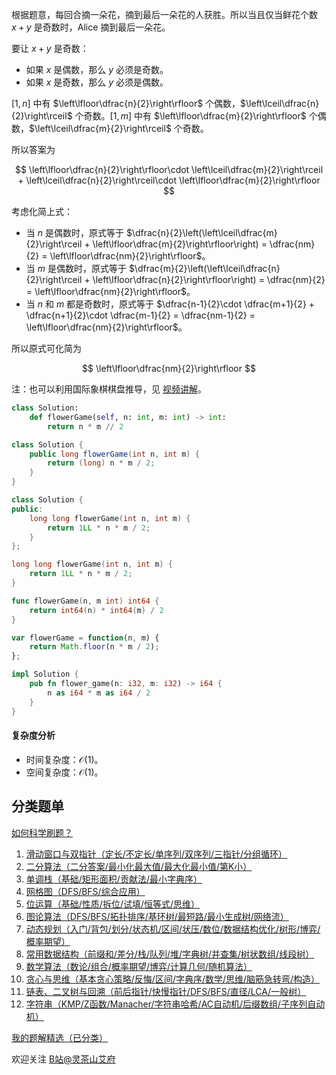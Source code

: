 根据题意，每回合摘一朵花，摘到最后一朵花的人获胜。所以当且仅当鲜花个数 $x+y$ 是奇数时，Alice 摘到最后一朵花。

要让 $x+y$ 是奇数：

- 如果 $x$ 是偶数，那么 $y$ 必须是奇数。
- 如果 $x$ 是奇数，那么 $y$ 必须是偶数。

$[1,n]$ 中有 $\left\lfloor\dfrac{n}{2}\right\rfloor$ 个偶数，$\left\lceil\dfrac{n}{2}\right\rceil$ 个奇数。$[1,m]$ 中有 $\left\lfloor\dfrac{m}{2}\right\rfloor$ 个偶数，$\left\lceil\dfrac{m}{2}\right\rceil$ 个奇数。

所以答案为

$$
\left\lfloor\dfrac{n}{2}\right\rfloor\cdot \left\lceil\dfrac{m}{2}\right\rceil + \left\lceil\dfrac{n}{2}\right\rceil\cdot \left\lfloor\dfrac{m}{2}\right\rfloor
$$

考虑化简上式：

- 当 $n$ 是偶数时，原式等于 $\dfrac{n}{2}\left(\left\lceil\dfrac{m}{2}\right\rceil + \left\lfloor\dfrac{m}{2}\right\rfloor\right) = \dfrac{nm}{2} = \left\lfloor\dfrac{nm}{2}\right\rfloor$。
- 当 $m$ 是偶数时，原式等于 $\dfrac{m}{2}\left(\left\lceil\dfrac{n}{2}\right\rceil + \left\lfloor\dfrac{n}{2}\right\rfloor\right) = \dfrac{nm}{2} = \left\lfloor\dfrac{nm}{2}\right\rfloor$。
- 当 $n$ 和 $m$ 都是奇数时，原式等于 $\dfrac{n-1}{2}\cdot \dfrac{m+1}{2} + \dfrac{n+1}{2}\cdot \dfrac{m-1}{2} = \dfrac{nm-1}{2} = \left\lfloor\dfrac{nm}{2}\right\rfloor$。

所以原式可化简为

$$
\left\lfloor\dfrac{nm}{2}\right\rfloor
$$

注：也可以利用国际象棋棋盘推导，见 [视频讲解](https://www.bilibili.com/video/BV1we411J7Y8/)。

```py [sol-Python3]
class Solution:
    def flowerGame(self, n: int, m: int) -> int:
        return n * m // 2
```

```java [sol-Java]
class Solution {
    public long flowerGame(int n, int m) {
        return (long) n * m / 2;
    }
}
```

```cpp [sol-C++]
class Solution {
public:
    long long flowerGame(int n, int m) {
        return 1LL * n * m / 2;
    }
};
```

```c [sol-C]
long long flowerGame(int n, int m) {
    return 1LL * n * m / 2;
}
```

```go [sol-Go]
func flowerGame(n, m int) int64 {
	return int64(n) * int64(m) / 2
}
```

```js [sol-JavaScript]
var flowerGame = function(n, m) {
    return Math.floor(n * m / 2);
};
```

```rust [sol-Rust]
impl Solution {
    pub fn flower_game(n: i32, m: i32) -> i64 {
        n as i64 * m as i64 / 2
    }
}
```

#### 复杂度分析

- 时间复杂度：$\mathcal{O}(1)$。
- 空间复杂度：$\mathcal{O}(1)$。

## 分类题单

[如何科学刷题？](https://leetcode.cn/circle/discuss/RvFUtj/)

1. [滑动窗口与双指针（定长/不定长/单序列/双序列/三指针/分组循环）](https://leetcode.cn/circle/discuss/0viNMK/)
2. [二分算法（二分答案/最小化最大值/最大化最小值/第K小）](https://leetcode.cn/circle/discuss/SqopEo/)
3. [单调栈（基础/矩形面积/贡献法/最小字典序）](https://leetcode.cn/circle/discuss/9oZFK9/)
4. [网格图（DFS/BFS/综合应用）](https://leetcode.cn/circle/discuss/YiXPXW/)
5. [位运算（基础/性质/拆位/试填/恒等式/思维）](https://leetcode.cn/circle/discuss/dHn9Vk/)
6. [图论算法（DFS/BFS/拓扑排序/基环树/最短路/最小生成树/网络流）](https://leetcode.cn/circle/discuss/01LUak/)
7. [动态规划（入门/背包/划分/状态机/区间/状压/数位/数据结构优化/树形/博弈/概率期望）](https://leetcode.cn/circle/discuss/tXLS3i/)
8. [常用数据结构（前缀和/差分/栈/队列/堆/字典树/并查集/树状数组/线段树）](https://leetcode.cn/circle/discuss/mOr1u6/)
9. [数学算法（数论/组合/概率期望/博弈/计算几何/随机算法）](https://leetcode.cn/circle/discuss/IYT3ss/)
10. [贪心与思维（基本贪心策略/反悔/区间/字典序/数学/思维/脑筋急转弯/构造）](https://leetcode.cn/circle/discuss/g6KTKL/)
11. [链表、二叉树与回溯（前后指针/快慢指针/DFS/BFS/直径/LCA/一般树）](https://leetcode.cn/circle/discuss/K0n2gO/)
12. [字符串（KMP/Z函数/Manacher/字符串哈希/AC自动机/后缀数组/子序列自动机）](https://leetcode.cn/circle/discuss/SJFwQI/)

[我的题解精选（已分类）](https://github.com/EndlessCheng/codeforces-go/blob/master/leetcode/SOLUTIONS.md)

欢迎关注 [B站@灵茶山艾府](https://space.bilibili.com/206214)
